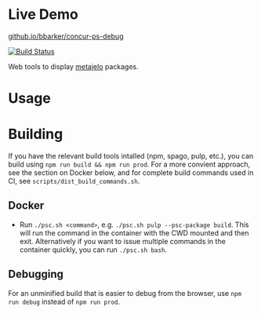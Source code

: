 # Live Demo

[github.io/bbarker/concur-ps-debug](github.io/bbarker/concur-ps-debug)

[![Build Status](https://travis-ci.org/bbarker/concur-ps-debug.svg?branch=master)](https://travis-ci.org/bbarker/concur-ps-debug)

Web tools to display
[metajelo](https://github.com/labordynamicsinstitute/metajelo) packages.

# Usage

# Building

If you have the relevant build tools intalled (npm, spago, pulp, etc.), you can
build using `npm run build && npm run prod`. For a more convient approach, see
the section on Docker below, and for complete build commands used in CI, see
`scripts/dist_build_commands.sh`.

## Docker

* Run `./psc.sh <command>`, e.g. `./psc.sh pulp --psc-package build`. This will run
the command in the container with the CWD mounted and then exit. Alternatively
if you want to issue multiple commands in the container quickly, you can
run `./psc.sh bash`.

## Debugging

For an unminified build that is easier to debug from the browser, use
`npm run debug` instead of `npm run prod`.

